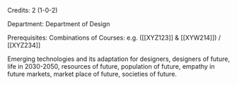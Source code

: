 Credits: 2 (1-0-2)

Department: Department of Design

Prerequisites: Combinations of Courses: e.g. ([[XYZ123]] & [[XYW214]]) / [[XYZ234]]

Emerging technologies and its adaptation for designers, designers of future, life in 2030-2050, resources of future, population of future, empathy in future markets, market place of future, societies of future.